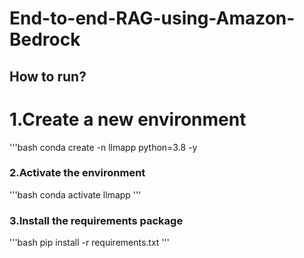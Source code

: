 # End-to-end-RAG-using-Amazon-Bedrock 


## How to run?

# 1.Create a new environment
'''bash
conda create -n llmapp python=3.8 -y




### 2.Activate the environment
'''bash
conda activate llmapp
'''



### 3.Install the requirements package
'''bash
pip install -r requirements.txt
'''
